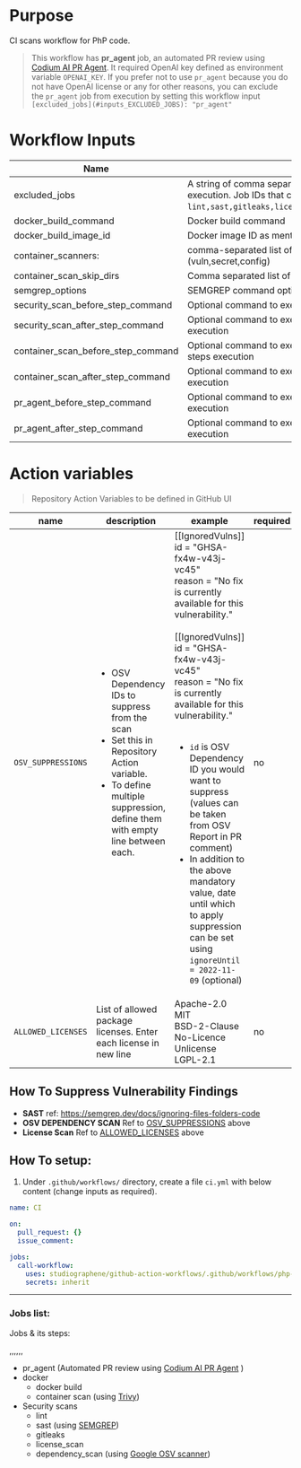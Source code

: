 # Purpose

CI scans workflow for PhP code.

> This workflow has **pr_agent** job, an automated PR review using [Codium AI PR Agent](https://www.codium.ai/products/git-plugin/). It required OpenAI key defined as environment variable `OPENAI_KEY`. If you prefer not to use `pr_agent` because you do not have OpenAI license or any for other reasons, you can exclude the `pr_agent` job from execution by setting this workflow input `[excluded_jobs](#inputs_EXCLUDED_JOBS): "pr_agent"`

# Workflow Inputs

| Name                                              | Description                                                                                                                                                                          | Required | Default        |
| ------------------------------------------------- | ------------------------------------------------------------------------------------------------------------------------------------------------------------------------------------ | -------- | -------------- |
| excluded_jobs <a name="inputs_EXCLUDED_JOBS"></a> | A string of comma separated job IDs that you want to exculude from execution. Job IDs that can be used to exclude `lint,sast,gitleaks,license_scan,dependency_scan,docker,pr_agent`. | no       |                |
| docker_build_command                              | Docker build command                                                                                                                                                                 | no       |                |
| docker_build_image_id                             | Docker image ID as mentioned in docker_build_command                                                                                                                                 | no       | `local:latest` |
| container_scanners:                               | comma-separated list of what security issues to detect (vuln,secret,config)                                                                                                          | no       | `vuln`         |
| container_scan_skip_dirs                          | Comma separated list of directories to skip scanning                                                                                                                                 | no       |                |
| semgrep_options                                   | SEMGREP command options                                                                                                                                                              | no       |                |
| security_scan_before_step_command                 | Optional command to execute before secuirty scan job                                                                                                                                 | no       |                |
| security_scan_after_step_command                  | Optional command to execute after secuirty scan job steps execution                                                                                                                  | no       |                |
| container_scan_before_step_command                | Optional command to execute before techology based scans job steps execution                                                                                                         | no       |                |
| container_scan_after_step_command                 | Optional command to execute after techology based scans job steps execution                                                                                                          | no       |                |
| pr_agent_before_step_command                      | Optional command to execute before Codium PR agent job steps execution                                                                                                               | no       |                |
| pr_agent_after_step_command                       | Optional command to execute after Codium PR agent job steps execution                                                                                                                | no       |                |

# Action variables

> Repository Action Variables to be defined in GitHub UI

| name                                                                | description                                                                                                                                                                                 | example                                                                                                                                                                                                                                                                                                                                                                                                                                                                                                                       | required |
| ------------------------------------------------------------------- | ------------------------------------------------------------------------------------------------------------------------------------------------------------------------------------------- | ----------------------------------------------------------------------------------------------------------------------------------------------------------------------------------------------------------------------------------------------------------------------------------------------------------------------------------------------------------------------------------------------------------------------------------------------------------------------------------------------------------------------------- | -------- |
| `OSV_SUPPRESSIONS` <a name="action_variables_OSV_SUPPRESSIONS"></a> | <ul><li>OSV Dependency IDs to suppress from the scan</li><li>Set this in Repository Action variable.</li><li>To define multiple suppression, define them with empty line between each.</ul> | [[IgnoredVulns]]<br>id = "GHSA-fx4w-v43j-vc45"<br>reason = "No fix is currently available for this vulnerability."<br><br>[[IgnoredVulns]]<br>id = "GHSA-fx4w-v43j-vc45"<br>reason = "No fix is currently available for this vulnerability."<br><br><ul><li>`id` is OSV Dependency ID you would want to suppress (values can be taken from OSV Report in PR comment)</li><li>In addition to the above mandatory value, date until which to apply suppression can be set using `ignoreUntil = 2022-11-09` (optional)</li></ul> | no       |
| `ALLOWED_LICENSES` <a name="action_variable_ALLOWED_LICENSES"></a>  | List of allowed package licenses. Enter each license in new line                                                                                                                            | Apache-2.0<br>MIT<br>BSD-2-Clause<br>No-Licence<br>Unlicense<br>LGPL-2.1                                                                                                                                                                                                                                                                                                                                                                                                                                                      | no       |

## How To Suppress Vulnerability Findings

- **SAST**
  ref: https://semgrep.dev/docs/ignoring-files-folders-code
- **OSV DEPENDENCY SCAN**
  Ref to [OSV_SUPPRESSIONS](#action_variables_OSV_SUPPRESSIONS) above
- **License Scan**
  Ref to [ALLOWED_LICENSES](#action_variable_ALLOWED_LICENSES) above

## How To setup:

1. Under `.github/workflows/` directory, create a file `ci.yml` with below content (change inputs as required).

```yaml
name: CI

on:
  pull_request: {}
  issue_comment:

jobs:
  call-workflow:
    uses: studiographene/github-action-workflows/.github/workflows/php-ci.yml@master # if you want alternatively pin to tag version version
    secrets: inherit
```

---

### Jobs list:

Jobs & its steps:

,,,,,,

- pr_agent (Automated PR review using [Codium AI PR Agent](https://www.codium.ai/products/git-plugin/) )
- docker
  - docker build
  - container scan (using [Trivy](https://github.com/aquasecurity/trivy))
- Security scans
  - lint
  - sast (using [SEMGREP](https://semgrep.dev/))
  - gitleaks
  - license_scan
  - dependency_scan (using [Google OSV scanner](https://github.com/google/osv-scanner))
